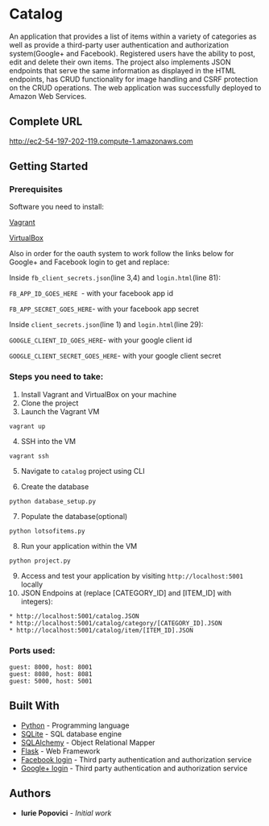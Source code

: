 # Catalog

An application that provides a list of items within a variety of categories as well as provide a third-party user authentication and authorization system(Google+ and Facebook). Registered users have the ability to post, edit and delete their own items. 
The project also implements JSON endpoints that serve the same information as displayed in the HTML endpoints, has CRUD functionality for image handling and CSRF protection on the CRUD operations. The web application was successfully deployed to Amazon Web Services.

## Complete URL

http://ec2-54-197-202-119.compute-1.amazonaws.com

## Getting Started

### Prerequisites

Software you need to install:

[Vagrant](https://www.vagrantup.com/)

[VirtualBox](https://www.virtualbox.org/)

Also in order for the oauth system to work follow the links below for Google+ and Facebook login to get and replace:

Inside `fb_client_secrets.json`(line 3,4) and `login.html`(line 81):

`FB_APP_ID_GOES_HERE `- with your facebook app id

`FB_APP_SECRET_GOES_HERE`- with your facebook app secret

Inside `client_secrets.json`(line 1) and `login.html`(line 29):

`GOOGLE_CLIENT_ID_GOES_HERE`- with your google client id

`GOOGLE_CLIENT_SECRET_GOES_HERE`- with your google client secret

### Steps you need to take:

1. Install Vagrant and VirtualBox on your machine
2. Clone the project
3. Launch the Vagrant VM

`vagrant up`

4. SSH into the VM

`vagrant ssh`

5. Navigate to `catalog` project using CLI

6. Create the database

`python database_setup.py`

7. Populate the database(optional)

`python lotsofitems.py`

8. Run your application within the VM

`python project.py`

9. Access and test your application by visiting `http://localhost:5001` locally
10. JSON Endpoins at (replace [CATEGORY_ID] and [ITEM_ID] with integers):

 `* http://localhost:5001/catalog.JSON`  
 `* http://localhost:5001/catalog/category/[CATEGORY_ID].JSON`  
 `* http://localhost:5001/catalog/item/[ITEM_ID].JSON`

### Ports used:

```
guest: 8000, host: 8001
guest: 8080, host: 8081
guest: 5000, host: 5001
```

## Built With

* [Python](https://www.python.org/) - Programming language
* [SQLite](https://www.sqlite.org/) - SQL database engine
* [SQLAlchemy](https://www.sqlalchemy.org/) - Object Relational Mapper
* [Flask](http://flask.pocoo.org/) - Web Framework
* [Facebook login](https://developers.facebook.com/docs/facebook-login) - Third party authentication and authorization service
* [Google+ login](https://developers.google.com/+/web/api/rest/oauth) - Third party authentication and authorization service


## Authors

* **Iurie Popovici** - *Initial work*

